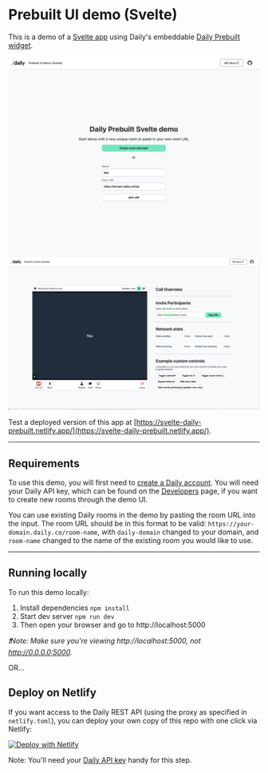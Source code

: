 # Prebuilt UI demo (Svelte)

This is a demo of a [Svelte app](https://svelte.dev/) using Daily's embeddable [Daily Prebuilt widget](https://www.daily.co/prebuilt).

<img src="./svelte-home.png" alt="home screen">
<img src="./svelte-call.png" alt="call screen">

Test a deployed version of this app at [https://svelte-daily-prebuilt.netlify.app/](https://svelte-daily-prebuilt.netlify.app/).

---

## Requirements

To use this demo, you will first need to [create a Daily account](https://dashboard.daily.co/signup). You will need your Daily API key, which can be found on the [Developers](https://dashboard.daily.co/developers) page, if you want to create new rooms through the demo UI.

You can use existing Daily rooms in the demo by pasting the room URL into the input. The room URL should be in this format to be valid: `https://your-domain.daily.co/room-name`, with `daily-domain` changed to your domain, and `room-name` changed to the name of the existing room you would like to use.

---

## Running locally

To run this demo locally:

1. Install dependencies `npm install`
2. Start dev server `npm run dev`
3. Then open your browser and go to http://localhost:5000

_❗Note: Make sure you're viewing http://localhost:5000, not http://0.0.0.0:5000._

OR...

## Deploy on Netlify

If you want access to the Daily REST API (using the proxy as specified in `netlify.toml`), you can deploy your own copy of this repo with one click via Netlify:

[![Deploy with Netlify](https://www.netlify.com/img/deploy/button.svg)](https://app.netlify.com/start/deploy?repository=https://github.com/daily-demos/svelte-daily-prebuilt)

Note: You'll need your [Daily API key](https://dashboard.daily.co/developers) handy for this step.
